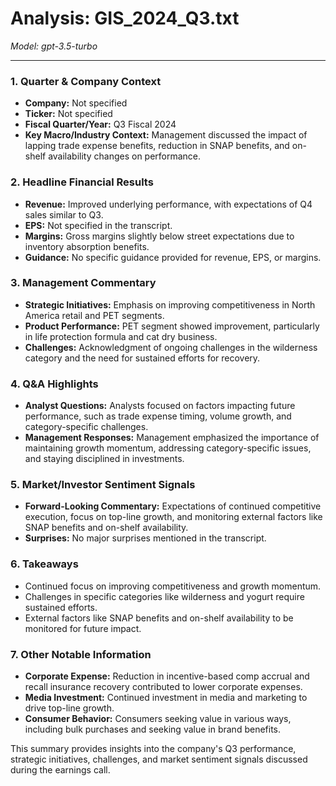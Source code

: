 # Analysis: GIS_2024_Q3.txt

*Model: gpt-3.5-turbo*

---

### 1. Quarter & Company Context
- **Company:** Not specified
- **Ticker:** Not specified
- **Fiscal Quarter/Year:** Q3 Fiscal 2024
- **Key Macro/Industry Context:** Management discussed the impact of lapping trade expense benefits, reduction in SNAP benefits, and on-shelf availability changes on performance.

### 2. Headline Financial Results
- **Revenue:** Improved underlying performance, with expectations of Q4 sales similar to Q3.
- **EPS:** Not specified in the transcript.
- **Margins:** Gross margins slightly below street expectations due to inventory absorption benefits.
- **Guidance:** No specific guidance provided for revenue, EPS, or margins.

### 3. Management Commentary
- **Strategic Initiatives:** Emphasis on improving competitiveness in North America retail and PET segments.
- **Product Performance:** PET segment showed improvement, particularly in life protection formula and cat dry business.
- **Challenges:** Acknowledgment of ongoing challenges in the wilderness category and the need for sustained efforts for recovery.

### 4. Q&A Highlights
- **Analyst Questions:** Analysts focused on factors impacting future performance, such as trade expense timing, volume growth, and category-specific challenges.
- **Management Responses:** Management emphasized the importance of maintaining growth momentum, addressing category-specific issues, and staying disciplined in investments.

### 5. Market/Investor Sentiment Signals
- **Forward-Looking Commentary:** Expectations of continued competitive execution, focus on top-line growth, and monitoring external factors like SNAP benefits and on-shelf availability.
- **Surprises:** No major surprises mentioned in the transcript.

### 6. Takeaways
- Continued focus on improving competitiveness and growth momentum.
- Challenges in specific categories like wilderness and yogurt require sustained efforts.
- External factors like SNAP benefits and on-shelf availability to be monitored for future impact.

### 7. Other Notable Information
- **Corporate Expense:** Reduction in incentive-based comp accrual and recall insurance recovery contributed to lower corporate expenses.
- **Media Investment:** Continued investment in media and marketing to drive top-line growth.
- **Consumer Behavior:** Consumers seeking value in various ways, including bulk purchases and seeking value in brand benefits.

This summary provides insights into the company's Q3 performance, strategic initiatives, challenges, and market sentiment signals discussed during the earnings call.